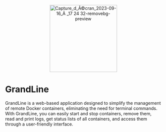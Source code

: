 <p align="center">
  <img width="217" alt="Capture_d_Ã©cran_2023-09-16_Ã _17 24 32-removebg-preview" src="https://github.com/thisoverride/GrandLine/assets/67823632/b47344cb-b225-477d-b7e2-4d4e976e30b2">
</p>


# GrandLine

GrandLine is a web-based application designed to simplify the management of remote Docker containers, eliminating the need for terminal commands. With GrandLine, you can easily start and stop containers, remove them, read and print logs, get status lists of all containers, and access them through a user-friendly interface.
